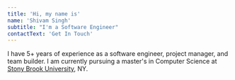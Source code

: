 ```yaml
---
title: 'Hi, my name is'
name: 'Shivam Singh'
subtitle: "I'm a Software Engineer"
contactText: 'Get In Touch'
---
```


I have 5+ years of experience as a software engineer, project manager, and team builder. I am currently pursuing a master's in Computer Science at [Stony Brook University](https://www.cs.stonybrook.edu/), NY.
